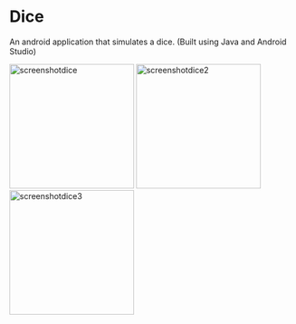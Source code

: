 # Dice
An android application that simulates a dice. (Built using Java and Android Studio)

<img width="220" alt="screenshotdice" src="https://user-images.githubusercontent.com/40574628/72691809-c8dfed00-3aed-11ea-8e29-01157a5e7105.PNG">
<img width="220" alt="screenshotdice2" src="https://user-images.githubusercontent.com/40574628/72691849-05abe400-3aee-11ea-9257-1d83556906ac.PNG">
<img width="220" alt="screenshotdice3" src="https://user-images.githubusercontent.com/40574628/72691880-3a1fa000-3aee-11ea-93cc-6fbb4da2c0c0.PNG">
